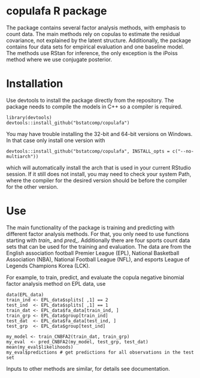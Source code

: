 # copulafa R package
The package contains several factor analysis methods, with
emphasis to count data. The main methods rely on copulas to estimate the
residual covariance, not explained by the latent structure. Additionally, the
package contains four data sets for empirical evaluation and one baseline
model. The methods use RStan for inference, the only exception is the
iPoiss method where we use conjugate posterior.

# Installation
Use devtools to install the package directly from the repository. The package
needs to compile the models in C++ so a compiler is required.

```{r eval = FALSE}
library(devtools)
devtools::install_github("bstatcomp/copulafa")
``` 

You may have trouble installing the 32-bit and 64-bit versions on Windows. In 
that case only install one version with

```{r eval = FALSE}
devtools::install_github("bstatcomp/copulafa", INSTALL_opts = c("--no-multiarch"))
``` 

which will automatically install the arch that is used in your current RStudio
session. If it still does not install, you may need to check your system Path,
where the compiler for the desired version should be before the compiler for
the other version.

# Use
The main functionality of the package is training and predicting with
different factor analysis methods. For that, you only need to use functions
starting with *train_* and *pred_*. Additionally there are four sports count 
data 
sets that can be used for the training and evaluation. The data are from the
English association football Premier League (EPL), National Basketball 
Association
(NBA), National Football League (NFL), and esports League of Legends Champions
Korea (LCK).

For example, to train, predict, and evaluate
the copula negative binomial factor analysis method on EPL data, use

```{r eval = FALSE}
data(EPL_data)
train_ind <- EPL_data$splits[ ,1] == 2
test_ind  <- EPL_data$splits[ ,1] == 1
train_dat <- EPL_data$fa_data[train_ind, ]
train_grp <- EPL_data$group[train_ind]
test_dat  <- EPL_data$fa_data[test_ind, ]
test_grp  <- EPL_data$group[test_ind]

my_model <- train_CNBFA2(train_dat, train_grp)
my_eval  <- pred_CNBFA2(my_model, test_grp, test_dat)
mean(my_eval$likelihoods)
my_eval$predictions # get predictions for all observations in the test set
``` 

Inputs to other methods are similar, for details see documentation. 
